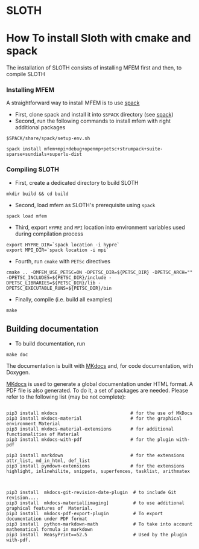 SLOTH 
=============

# How To install Sloth with cmake and spack

The installation of SLOTH consists of installing MFEM first and then, to compile SLOTH 

### Installing MFEM

A straightforward way to install MFEM is to use [spack](https://spack.readthedocs.io/en/latest/getting_started.html)

- First, clone spack and install it into `$SPACK` directory (see [spack](https://spack.readthedocs.io/en/latest/getting_started.html))
- Second, run the following commands to install mfem with right additional packages

```shell
$SPACK/share/spack/setup-env.sh

spack install mfem+mpi+debug+openmp+petsc+strumpack+suite-sparse+sundials+superlu-dist
```

### Compiling SLOTH

- First, create a dedicated directory to build SLOTH
```shell
mkdir build && cd build
```

- Second, load mfem as SLOTH's prerequisite using `spack`
```shell
spack load mfem
```

- Third, export `HYPRE` and `MPI`  location into environment variables used during compilation process

```shell
export HYPRE_DIR=`spack location -i hypre`
export MPI_DIR=`spack location -i mpi`
```

- Fourth, run `cmake` with `PETSc` directives

```shell
cmake .. -DMFEM_USE_PETSC=ON -DPETSC_DIR=${PETSC_DIR} -DPETSC_ARCH="" -DPETSC_INCLUDES=${PETSC_DIR}/include -DPETSC_LIBRARIES=${PETSC_DIR}/lib -DPETSC_EXECUTABLE_RUNS=${PETSC_DIR}/bin
```
- Finally, compile (i.e. build all examples)

```shell
make
```

## Building documentation

- To build documentation, run 

```shell
make doc
```

The documentation is built with [MKdocs](https://www.mkdocs.org/) and, for code documentation, with Doxygen. 

[MKdocs](https://www.mkdocs.org/) is used to generate a global documentation under HTML format. A PDF file is also generated. 
To do it, a set of packages are needed. Please refer to the following list (may be not complete):
```shell

pip3 install mkdocs                           # for the use of MkDocs
pip3 install mkdocs-material                  # for the graphical environment Material
pip3 install mkdocs-material-extensions       # for additional functionalities of Material
pip3 install mkdocs-with-pdf                  # for the plugin with-pdf

pip3 install markdown                         # for the extensions attr_list, md_in_html, def_list
pip3 install pymdown-extensions               # for the extensions highlight, inlinehilite, snippets, superfences, tasklist, arithmatex



pip3 install  mkdocs-git-revision-date-plugin  # to include Git revision....
pip3 install  mkdocs-material[imaging]         # to use additional graphical features of  Material.
pip3 install  mkdocs-pdf-export-plugin         # To export documentation under PDF format
pip3 install  python-markdown-math             # To take into account mathematical formula in markdown
pip3 install  WeasyPrint==52.5                 # Used by the plugin with-pdf.


```


<!-- ## Building documentation

To deploy the project, run 

```shell
make install 
``` -->

